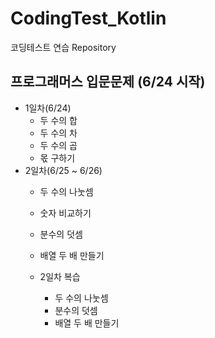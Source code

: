 # CodingTest_Kotlin
코딩테스트 연습 Repository

## 프로그래머스 입문문제 (6/24 시작)
- 1일차(6/24)
  - 두 수의 합
  - 두 수의 차
  - 두 수의 곱
  - 몫 구하기
- 2일차(6/25 ~ 6/26)
  - 두 수의 나눗셈
  - 숫자 비교하기
  - 분수의 덧셈
  - 배열 두 배 만들기

  - 2일차 복습
    - 두 수의 나눗셈
    - 분수의 덧셈
    - 배열 두 배 만들기
